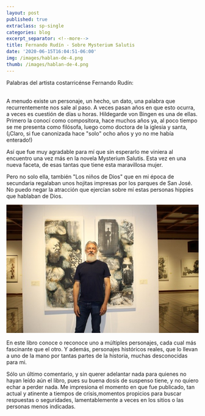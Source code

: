 ```yaml
---
layout: post
published: true
extraclass: sp-single
categories: blog
excerpt_separator: <!--more-->
title: Fernando Rudín - Sobre Mysterium Salutis
date: '2020-06-15T16:04:51-06:00'
img: /images/hablan-de-4.png
thumb: /images/hablan-de-4.png
---
```

Palabras del artista costarricénse Fernando Rudín:  <!--more-->

\
A menudo existe un personaje, un hecho, un dato, una palabra que recurrentemente nos sale al paso.  A veces pasan años en que esto ocurra, a veces es cuestión de días u horas.  Hildegarde von Bingen es una de ellas.  Primero la conocí como compositora, hace muchos años ya, al poco tiempo se me presenta como filósofa, luego como doctora de la iglesia y santa, (¡Claro, si fue canonizada hace "solo" ocho años y yo no me había enterado!)

Así que fue muy agradable para mí que sin esperarlo me viniera al encuentro una vez más en la novela Mysterium Salutis.  Esta vez en una nueva faceta, de esas tantas que tiene esta maravillosa mujer.

Pero no solo ella, también "Los niños de Dios" que en mi época de secundaria regalaban unos hojitas impresas por los parques de San José.  No puedo negar la atracción que ejercían sobre mí estas personas hippies que hablaban de Dios.

![null](/images/feranando-rudin-3-web-mariana-saenz.jpg)

En este libro conoce o reconoce uno a múltiples personajes, cada cual más fascinante que el otro.  Y además, personajes históricos reales, que lo llevan a uno de la mano por tantas partes de la historia, muchas desconocidas para mi.

Sólo un último comentario, y sin querer adelantar nada para quienes no hayan leído aún el libro, pues su buena dosis de suspenso tiene, y no quiero echar a perder nada.  Me impresiona el momento  en que fue publicado, tan actual y  atinente a tiempos de crisis,momentos propicios para buscar respuestas o seguridades, lamentablemente a veces en los sitios o las personas menos indicadas.
